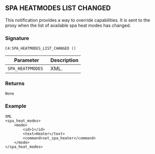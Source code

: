 ## SPA HEATMODES LIST CHANGED

This notification provides a way to override capabilities. It is sent to the proxy when the list of available spa heat modes has changed.


### Signature

`C4:SPA_HEATMODES_LIST_CHANGED ()`


| Parameter | Description |
| --- | --- |
| `SPA_HEATPMODES ` | XML. |


### Returns

`None`


### Example

```
XML
<spa_heat_modes>
    <mode>
        <id>1</id>
        <text>Heater</text>
        <command>set_spa_heater</command>
    </mode>
</spa_heat_modes>
```
